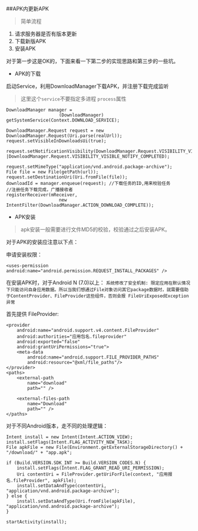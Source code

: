 ##APK内更新APK

>简单流程

1. 请求服务器是否有版本更新
2. 下载新版APK
3. 安装APK

对于第一步这是OK的，下面来看一下第二步的实现思路和第三步的一些坑。

- APK的下载

启动Service，利用DownloadManager下载APK，并注册下载完成监听

>这里这个`service`不要指定多进程 `process`属性
    
```
DownloadManager manager = 
                    (DownloadManager) getSystemService(Context.DOWNLOAD_SERVICE);

DownloadManager.Request request = new DownloadManager.Request(Uri.parse(realUrl));
request.setVisibleInDownloadsUi(true);  
        request.setNotificationVisibility(DownloadManager.Request.VISIBILITY_VISIBLE |DownloadManager.Request.VISIBILITY_VISIBLE_NOTIFY_COMPLETED);

request.setMimeType("application/vnd.android.package-archive");
File file = new File(getPath(url));
request.setDestinationUri(Uri.fromFile(file));
downloadId = manager.enqueue(request); //下载任务的ID,用来校验任务
//注册任务下载完成，广播接收者
registerReceiver(mReceiver, 
                    new IntentFilter(DownloadManager.ACTION_DOWNLOAD_COMPLETE));

```
 
- APK安装

>apk安装一般需要进行文件MD5的校验，校验通过之后安装APK。

对于APK的安装应注意以下点：

申请安装权限：

`<uses-permission android:name="android.permission.REQUEST_INSTALL_PACKAGES" />`

在安装APK时，对于Android N (7.0)以上：
`系统修改了安全机制: 限定应用在默认情况下只能访问自身应用数据。所以当我们想通过File对象访问其它package数据时，就需要借助于ContentProvider、FileProvider这些组件，否则会报 FileUriExposedException 异常`

首先提供 FileProvider:

```
<provider
    android:name="android.support.v4.content.FileProvider"
    android:authorities="应用包名.fileprovider"
    android:exported="false"
    android:grantUriPermissions="true">
    <meta-data
        android:name="android.support.FILE_PROVIDER_PATHS"
        android:resource="@xml/file_paths"/>
</provider>
<paths>
    <external-path
        name="download"
        path="" />
        
    <external-files-path
        name="Download"
        path="" />
</paths>
```

对于不同Android版本，走不同的处理逻辑：

```
Intent install = new Intent(Intent.ACTION_VIEW);
install.setFlags(Intent.FLAG_ACTIVITY_NEW_TASK);
File apkFile = new File(Environment.getExternalStorageDirectory() + "/download/" + "app.apk";

if (Build.VERSION.SDK_INT >= Build.VERSION_CODES.N) {
    install.setFlags(Intent.FLAG_GRANT_READ_URI_PERMISSION);
    Uri contentUri = FileProvider.getUriForFile(context, "应用报名.fileProvider", apkFile);
    install.setDataAndType(contentUri, "application/vnd.android.package-archive");
} else {
    install.setDataAndType(Uri.fromFile(apkFile), "application/vnd.android.package-archive");
}

startActivity(install);
```












